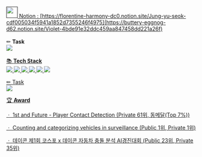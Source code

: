 <a href=""><img src="https://user-images.githubusercontent.com/83712521/212296254-6f8123fe-50a3-4613-9461-b183d5c29b47.png" width="30" height="30">
Notion : [https://florentine-harmony-dc0.notion.site/Jung-yu-seok-cdf005034f5941a1852d7355246f4975](https://buttery-eggnog-d62.notion.site/Violet-4bde91e32ddc459aa847458dd221a26f)
<br/>
<br/>
✏ **Task**  <br/>
<a href="https://github.com/dbtjr1103/mainpj"><img src="https://img.shields.io/badge/CV-Object Detection-blue"/> 
<br/>
<br/>
📚 **Tech Stack** <br/>
<img src="https://img.shields.io/badge/Python-3766AB?style=flat-square&logo=Python&logoColor=white"/>  <img src="https://img.shields.io/badge/Java-007396?style=flat-square&logo=Java&logoColor=white"/> <img src="https://img.shields.io/badge/MySQL-4479A1?style=flat-square&logo=MySQL&logoColor=white"/> 
<img src="https://img.shields.io/badge/TensorFlow-FF6F00?style=flat-square&logo=TensorFlow&logoColor=white"/> <img src="https://img.shields.io/badge/PyTorch-EE4C2C?style=flat-square&logo=PyTorch&logoColor=white"/> <img src="https://img.shields.io/badge/Flask-000000?style=flat-square&logo=Flask&logoColor=white"/> 

✏ Task  <br/>
<img src="https://img.shields.io/badge/CV-Object Detection-Blue"/>


🏆 **Award**<br/>

ㆍ 1st and Future - Player Contact Detection (Private 61위, 동메달(Top 7%))

ㆍ Counting and categorizing vehicles in surveillance (Public 1위, Private 1위)

ㆍ 데이콘 제1회 코스포 x 데이콘 자동차 충돌 분석 AI경진대회 (Public 23위, Private 35위)
